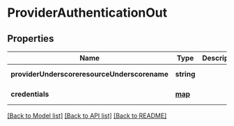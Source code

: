 # ProviderAuthenticationOut

## Properties
Name | Type | Description | Notes
------------ | ------------- | ------------- | -------------
**providerUnderscoreresourceUnderscorename** | **string** |  | [default to null]
**credentials** | [**map**](.md) |  | [default to null]

[[Back to Model list]](../README.md#documentation-for-models) [[Back to API list]](../README.md#documentation-for-api-endpoints) [[Back to README]](../README.md)


